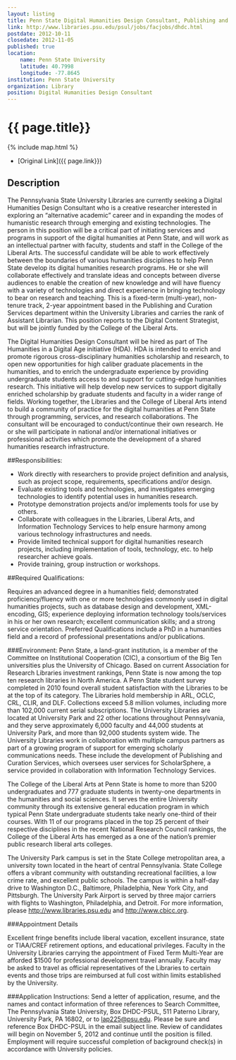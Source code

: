 ```yaml
---
layout: listing
title: Penn State Digital Humanities Design Consultant, Publishing and Curation Services
link: http://www.libraries.psu.edu/psul/jobs/facjobs/dhdc.html
postdate: 2012-10-11
closedate: 2012-11-05
published: true
location:
    name: Penn State University
    latitude: 40.7998
    longitude: -77.8645
institution: Penn State University
organization: Library
position: Digital Humanities Design Consultant
---
```



# {{ page.title}}

{% include map.html %}



* [Original Link]({{ page.link}})

## Description

The Pennsylvania State University Libraries are currently seeking a Digital Humanities Design Consultant who is a creative researcher interested in exploring an “alternative academic” career and in expanding the modes of humanistic research through emerging and existing technologies.  The person in this position will be a critical part of initiating services and programs in support of the digital humanities at Penn State, and will work as an intellectual partner with faculty, students and staff in the College of the Liberal Arts.  The successful candidate will be able to work effectively between the boundaries of various humanities disciplines to help Penn State develop its digital humanities research programs.  He or she will collaborate effectively and translate ideas and concepts between diverse audiences to enable the creation of new knowledge and will have fluency with a variety of technologies and direct experience in bringing technology to bear on research and teaching.   This is a fixed-term (multi-year), non-tenure track, 2-year appointment based in the Publishing and Curation Services department within the University Libraries and carries the rank of Assistant Librarian.   This position reports to the Digital Content Strategist, but will be jointly funded by the College of the Liberal Arts. 

The Digital Humanities Design Consultant will be hired as part of The Humanities in a Digital Age initiative (HDA).  HDA is intended to enrich and promote rigorous cross-disciplinary humanities scholarship and research, to open new opportunities for high caliber graduate placements in the humanities, and to enrich the undergraduate experience by providing undergraduate students access to and support for cutting-edge humanities research.  This initiative will help develop new services to support digitally enriched scholarship by graduate students and faculty in a wider range of fields.  Working together, the Libraries and the College of Liberal Arts intend to build a community of practice for the digital humanities at Penn State through programming, services, and research collaborations. The consultant will be encouraged to conduct/continue their own research.  He or she will participate in national and/or international initiatives or professional activities which promote the development of a shared humanities research infrastructure.

##Responsibilities:
*  Work directly with researchers to provide project definition and analysis, such as project scope, requirements, specifications and/or design.
*  Evaluate existing tools and technologies, and investigates emerging technologies to identify potential uses in humanities research.
*  Prototype demonstration projects and/or implements tools for use by others.
*  Collaborate with colleagues in the Libraries, Liberal Arts, and Information Technology Services to help ensure harmony among various technology infrastructures and needs.
*  Provide limited technical support for digital humanities research projects, including implementation of tools, technology, etc. to help researcher achieve goals.
*  Provide training, group instruction or workshops.

##Required Qualifications: 

Requires an advanced degree in a humanities field; demonstrated proficiency/fluency with one or more technologies commonly used in digital humanities projects, such as database design and development, XML-encoding, GIS; experience deploying information technology tools/services in his or her own research; excellent communication skills; and a strong service orientation.  Preferred Qualifications include a PhD in a humanities field and a record of professional presentations and/or publications.

###Environment:
Penn State, a land-grant institution, is a member of the Committee on Institutional Cooperation (CIC), a consortium of the Big Ten universities plus the University of Chicago. Based on current Association for Research Libraries investment rankings, Penn State is now among the top ten research libraries in North America.  A Penn State student survey completed in 2010 found overall student satisfaction with the Libraries to be at the top of its category.  The Libraries hold membership in ARL, OCLC, CRL, CLIR, and DLF. Collections exceed 5.8 million volumes, including more than 102,000 current serial subscriptions. The University Libraries are located at University Park and 22 other locations throughout Pennsylvania, and they serve approximately 6,000 faculty and 44,000 students at University Park, and more than 92,000 students system wide.  The University Libraries work in collaboration with multiple campus partners as part of a growing program of support for emerging scholarly communications needs.  These include the development of Publishing and Curation Services, which oversees user services for ScholarSphere, a service provided in collaboration with Information Technology Services.

The College of the Liberal Arts at Penn State is home to more than 5200 undergraduates and 777 graduate students in twenty-one departments in the humanities and social sciences. It serves the entire University community through its extensive general education program in which typical Penn State undergraduate students take nearly one-third of their courses. With 11 of our programs placed in the top 25 percent of their respective disciplines in the recent National Research Council rankings, the College of the Liberal Arts has emerged as a one of the nation’s premier public research liberal arts colleges. 

The University Park campus is set in the State College metropolitan area, a university town located in the heart of central Pennsylvania. State College offers a vibrant community with outstanding recreational facilities, a low crime rate, and excellent public schools. The campus is within a half-day drive to Washington D.C., Baltimore, Philadelphia, New York City, and Pittsburgh. The University Park Airport is served by three major carriers with flights to Washington, Philadelphia, and Detroit. For more information, please <http://www.libraries.psu.edu> and <http://www.cbicc.org>.

###Appointment Details 

Excellent fringe benefits include liberal vacation, excellent insurance, state or TIAA/CREF retirement options, and educational privileges.  Faculty in the University Libraries carrying the appointment of Fixed Term Multi-Year are afforded $1500 for professional development travel annually.  Faculty may be asked to travel as official representatives of the Libraries to certain events and those trips are reimbursed at full cost within limits established by the University.

###Application Instructions:
Send a letter of application, resume, and the names and contact information of three references to Search Committee, The Pennsylvania State University, Box DHDC-PSUL, 511 Paterno Library, University Park, PA 16802, or to <lap225@psu.edu>.  Please be sure and reference Box DHDC-PSUL in the email subject line.  Review of candidates will begin on November 5, 2012 and continue until the position is filled.  Employment will require successful completion of background check(s) in accordance with University policies.